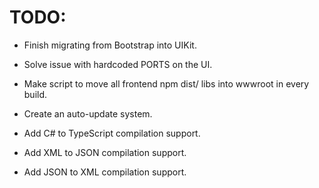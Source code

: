 # TODO:

- Finish migrating from Bootstrap into UIKit.

- Solve issue with hardcoded PORTS on the UI.

- Make script to move all frontend npm dist/ libs into wwwroot in every build.

- Create an auto-update system.

- Add C# to TypeScript compilation support.

- Add XML to JSON compilation support.

- Add JSON to XML compilation support.
